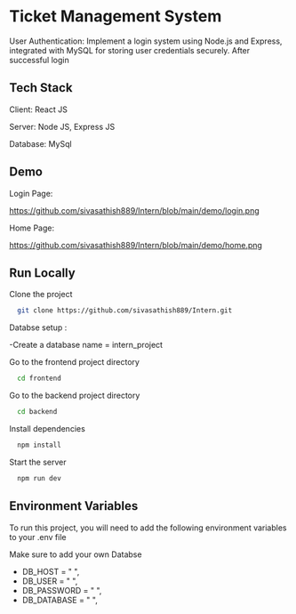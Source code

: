 
# Ticket Management System

User Authentication:
        Implement a login system using Node.js and Express, integrated with MySQL for storing user credentials securely. After successful login

## Tech Stack

Client: React JS

Server: Node JS, Express JS

Database: MySql
## Demo

Login Page:

https://github.com/sivasathish889/Intern/blob/main/demo/login.png

Home Page:

https://github.com/sivasathish889/Intern/blob/main/demo/home.png

## Run Locally

Clone the project

```bash
  git clone https://github.com/sivasathish889/Intern.git
```

Databse setup :

 -Create a database name = intern_project

Go to the frontend project directory

```bash
  cd frontend 
```

Go to the backend project directory

```bash
  cd backend
```

Install dependencies

```bash
  npm install
```

Start the server

```bash
  npm run dev
```


## Environment Variables

To run this project, you will need to add the following environment variables to your .env file

Make sure to add your own Databse

 - DB_HOST = " ",
 - DB_USER = " ",
 - DB_PASSWORD = " ",
 - DB_DATABASE = " ",
